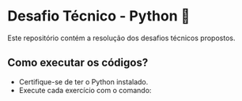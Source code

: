 # Desafio Técnico - Python 🐍

Este repositório contém a resolução dos desafios técnicos propostos.

## Como executar os códigos?
- Certifique-se de ter o Python instalado.
- Execute cada exercício com o comando:  
